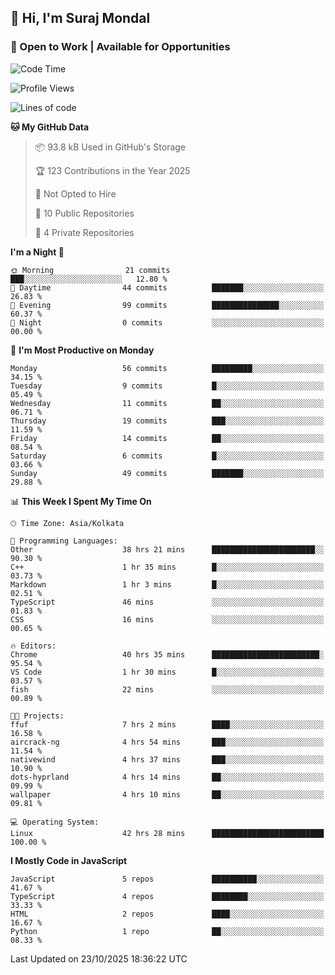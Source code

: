 ## 👋 Hi, I'm Suraj Mondal
### 🚀 Open to Work | Available for Opportunities

<!--START_SECTION:waka-->
![Code Time](http://img.shields.io/badge/Code%20Time-117%20hrs%2045%20mins-blue)

![Profile Views](http://img.shields.io/badge/Profile%20Views-1-blue)

![Lines of code](https://img.shields.io/badge/From%20Hello%20World%20I%27ve%20Written-127.2%20thousand%20lines%20of%20code-blue)

**🐱 My GitHub Data** 

> 📦 93.8 kB Used in GitHub's Storage 
 > 
> 🏆 123 Contributions in the Year 2025
 > 
> 🚫 Not Opted to Hire
 > 
> 📜 10 Public Repositories 
 > 
> 🔑 4 Private Repositories 
 > 
**I'm a Night 🦉** 

```text
🌞 Morning                21 commits          ███░░░░░░░░░░░░░░░░░░░░░░   12.80 % 
🌆 Daytime                44 commits          ███████░░░░░░░░░░░░░░░░░░   26.83 % 
🌃 Evening                99 commits          ███████████████░░░░░░░░░░   60.37 % 
🌙 Night                  0 commits           ░░░░░░░░░░░░░░░░░░░░░░░░░   00.00 % 
```
📅 **I'm Most Productive on Monday** 

```text
Monday                   56 commits          █████████░░░░░░░░░░░░░░░░   34.15 % 
Tuesday                  9 commits           █░░░░░░░░░░░░░░░░░░░░░░░░   05.49 % 
Wednesday                11 commits          ██░░░░░░░░░░░░░░░░░░░░░░░   06.71 % 
Thursday                 19 commits          ███░░░░░░░░░░░░░░░░░░░░░░   11.59 % 
Friday                   14 commits          ██░░░░░░░░░░░░░░░░░░░░░░░   08.54 % 
Saturday                 6 commits           █░░░░░░░░░░░░░░░░░░░░░░░░   03.66 % 
Sunday                   49 commits          ███████░░░░░░░░░░░░░░░░░░   29.88 % 
```


📊 **This Week I Spent My Time On** 

```text
🕑︎ Time Zone: Asia/Kolkata

💬 Programming Languages: 
Other                    38 hrs 21 mins      ███████████████████████░░   90.30 % 
C++                      1 hr 35 mins        █░░░░░░░░░░░░░░░░░░░░░░░░   03.73 % 
Markdown                 1 hr 3 mins         █░░░░░░░░░░░░░░░░░░░░░░░░   02.51 % 
TypeScript               46 mins             ░░░░░░░░░░░░░░░░░░░░░░░░░   01.83 % 
CSS                      16 mins             ░░░░░░░░░░░░░░░░░░░░░░░░░   00.65 % 

🔥 Editors: 
Chrome                   40 hrs 35 mins      ████████████████████████░   95.54 % 
VS Code                  1 hr 30 mins        █░░░░░░░░░░░░░░░░░░░░░░░░   03.57 % 
fish                     22 mins             ░░░░░░░░░░░░░░░░░░░░░░░░░   00.89 % 

🐱‍💻 Projects: 
ffuf                     7 hrs 2 mins        ████░░░░░░░░░░░░░░░░░░░░░   16.58 % 
aircrack-ng              4 hrs 54 mins       ███░░░░░░░░░░░░░░░░░░░░░░   11.54 % 
nativewind               4 hrs 37 mins       ███░░░░░░░░░░░░░░░░░░░░░░   10.90 % 
dots-hyprland            4 hrs 14 mins       ██░░░░░░░░░░░░░░░░░░░░░░░   09.99 % 
wallpaper                4 hrs 10 mins       ██░░░░░░░░░░░░░░░░░░░░░░░   09.81 % 

💻 Operating System: 
Linux                    42 hrs 28 mins      █████████████████████████   100.00 % 
```

**I Mostly Code in JavaScript** 

```text
JavaScript               5 repos             ██████████░░░░░░░░░░░░░░░   41.67 % 
TypeScript               4 repos             ████████░░░░░░░░░░░░░░░░░   33.33 % 
HTML                     2 repos             ████░░░░░░░░░░░░░░░░░░░░░   16.67 % 
Python                   1 repo              ██░░░░░░░░░░░░░░░░░░░░░░░   08.33 % 
```




 Last Updated on 23/10/2025 18:36:22 UTC
<!--END_SECTION:waka-->
